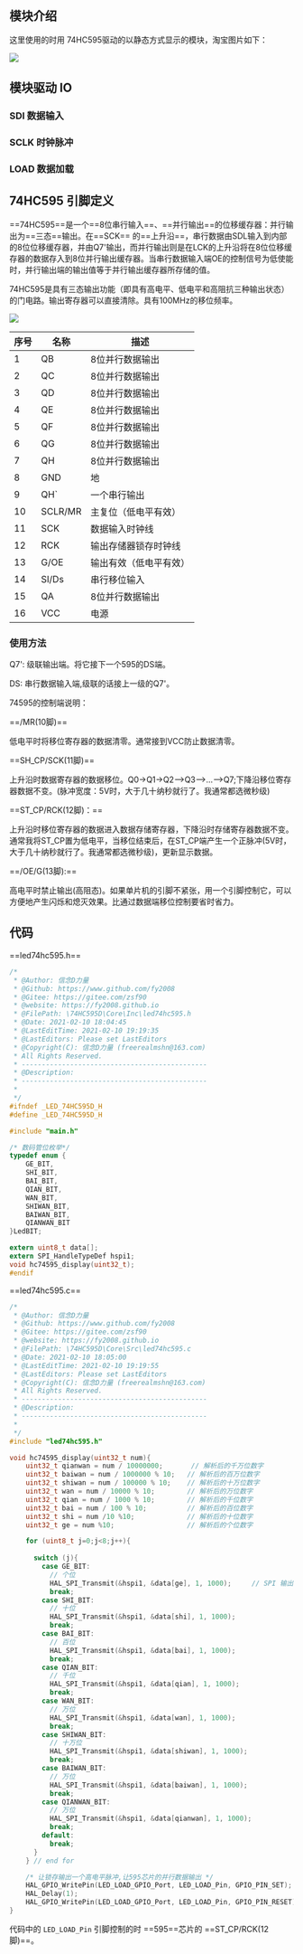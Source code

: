 ## 模块介绍

这里使用的时用 74HC595驱动的以静态方式显示的模块，淘宝图片如下：

![](./images/led-number-display1.png)



## 模块驱动 IO

### SDI 数据输入

### SCLK 时钟脉冲

### LOAD 数据加载

## 74HC595 引脚定义

==74HC595==是一个==8位串行输入==、==并行输出==的位移缓存器：并行输出为==三态==输出。在==SCK== 的==上升沿==，串行数据由SDL输入到内部的8位位移缓存器，并由Q7'输出，而并行输出则是在LCK的上升沿将在8位位移缓存器的数据存入到8位并行输出缓存器。当串行数据输入端OE的控制信号为低使能时，并行输出端的输出值等于并行输出缓存器所存储的值。

74HC595是具有三态输出功能（即具有高电平、低电平和高阻抗三种输出状态）的门电路。输出寄存器可以直接清除。具有100MHz的移位频率。

![](./images/74HC595.png)

| 序号 | 名称    | 描述                   |
| ---- | ------- | ---------------------- |
| 1    | QB      | 8位并行数据输出        |
| 2    | QC      | 8位并行数据输出        |
| 3    | QD      | 8位并行数据输出        |
| 4    | QE      | 8位并行数据输出        |
| 5    | QF      | 8位并行数据输出        |
| 6    | QG      | 8位并行数据输出        |
| 7    | QH      | 8位并行数据输出        |
| 8    | GND     | 地                     |
| 9    | QH`     | 一个串行输出           |
| 10   | SCLR/MR | 主复位（低电平有效）   |
| 11   | SCK     | 数据输入时钟线         |
| 12   | RCK     | 输出存储器锁存时钟线   |
| 13   | G/OE    | 输出有效（低电平有效） |
| 14   | SI/Ds   | 串行移位输入           |
| 15   | QA      | 8位并行数据输出        |
| 16   | VCC     | 电源                   |

### 使用方法

Q7': 级联输出端。将它接下一个595的DS端。

DS: 串行数据输入端,级联的话接上一级的Q7'。

74595的控制端说明：

==/MR(10脚)== 

低电平时将移位寄存器的数据清零。通常接到VCC防止数据清零。

==SH_CP/SCK(11脚)==

上升沿时数据寄存器的数据移位。Q0->Q1->Q2-->Q3-->...-->Q7;下降沿移位寄存器数据不变。(脉冲宽度：5V时，大于几十纳秒就行了。我通常都选微秒级)

==ST_CP/RCK(12脚)：==

上升沿时移位寄存器的数据进入数据存储寄存器，下降沿时存储寄存器数据不变。通常我将ST_CP置为低电平，当移位结束后，在ST_CP端产生一个正脉冲(5V时，大于几十纳秒就行了。我通常都选微秒级)，更新显示数据。

==/OE/G(13脚):==

 高电平时禁止输出(高阻态)。如果单片机的引脚不紧张，用一个引脚控制它，可以方便地产生闪烁和熄灭效果。比通过数据端移位控制要省时省力。



## 代码

==led74hc595.h==

```c
/*
 * @Author: 信念D力量
 * @Github: https://www.github.com/fy2008
 * @Gitee: https://gitee.com/zsf90
 * @website: https://fy2008.github.io
 * @FilePath: \74HC595D\Core\Inc\led74hc595.h
 * @Date: 2021-02-10 18:04:45
 * @LastEditTime: 2021-02-10 19:19:35
 * @LastEditors: Please set LastEditors
 * @Copyright(C): 信念D力量 (freerealmshn@163.com)
 * All Rights Reserved.
 * ----------------------------------------------
 * @Description: 
 * ----------------------------------------------
 * 
 */
#ifndef _LED_74HC595D_H
#define _LED_74HC595D_H

#include "main.h"

/* 数码管位枚举*/
typedef enum {
    GE_BIT,
    SHI_BIT,
    BAI_BIT,
    QIAN_BIT,
    WAN_BIT,
    SHIWAN_BIT,
    BAIWAN_BIT,
    QIANWAN_BIT
}LedBIT;

extern uint8_t data[];
extern SPI_HandleTypeDef hspi1;
void hc74595_display(uint32_t);
#endif
```

==led74hc595.c==

```c
/*
 * @Author: 信念D力量
 * @Github: https://www.github.com/fy2008
 * @Gitee: https://gitee.com/zsf90
 * @website: https://fy2008.github.io
 * @FilePath: \74HC595D\Core\Src\led74hc595.c
 * @Date: 2021-02-10 18:05:00
 * @LastEditTime: 2021-02-10 19:19:55
 * @LastEditors: Please set LastEditors
 * @Copyright(C): 信念D力量 (freerealmshn@163.com)
 * All Rights Reserved.
 * ----------------------------------------------
 * @Description: 
 * ----------------------------------------------
 * 
 */
#include "led74hc595.h"

void hc74595_display(uint32_t num){
    uint32_t qianwan = num / 10000000;       // 解析后的千万位数字
    uint32_t baiwan = num / 1000000 % 10;   // 解析后的百万位数字
    uint32_t shiwan = num / 100000 % 10;    // 解析后的十万位数字
    uint32_t wan = num / 10000 % 10;        // 解析后的万位数字
    uint32_t qian = num / 1000 % 10;        // 解析后的千位数字
    uint32_t bai = num / 100 % 10;          // 解析后的百位数字
    uint32_t shi = num /10 %10;             // 解析后的十位数字
    uint32_t ge = num %10;                  // 解析后的个位数字

    for (uint8_t j=0;j<8;j++){
      
      switch (j){
        case GE_BIT:
          // 个位
          HAL_SPI_Transmit(&hspi1, &data[ge], 1, 1000);     // SPI 输出
          break;
        case SHI_BIT:
          // 十位
          HAL_SPI_Transmit(&hspi1, &data[shi], 1, 1000);
          break;
        case BAI_BIT:
          // 百位
          HAL_SPI_Transmit(&hspi1, &data[bai], 1, 1000);
          break;
        case QIAN_BIT:
          // 千位
          HAL_SPI_Transmit(&hspi1, &data[qian], 1, 1000);
          break;
        case WAN_BIT:
          // 万位
          HAL_SPI_Transmit(&hspi1, &data[wan], 1, 1000);
          break;
        case SHIWAN_BIT:
          // 十万位
          HAL_SPI_Transmit(&hspi1, &data[shiwan], 1, 1000);
          break;
        case BAIWAN_BIT:
          // 万位
          HAL_SPI_Transmit(&hspi1, &data[baiwan], 1, 1000);
          break;
        case QIANWAN_BIT:
          // 万位
          HAL_SPI_Transmit(&hspi1, &data[qianwan], 1, 1000);
          break;
        default:
          break;
      }
    } // end for

    /* 让锁存输出一个高电平脉冲,让595芯片的并行数据输出 */
    HAL_GPIO_WritePin(LED_LOAD_GPIO_Port, LED_LOAD_Pin, GPIO_PIN_SET);
    HAL_Delay(1);
    HAL_GPIO_WritePin(LED_LOAD_GPIO_Port, LED_LOAD_Pin, GPIO_PIN_RESET);
}

```

代码中的 `LED_LOAD_Pin` 引脚控制的时 ==595==芯片的 ==ST_CP/RCK(12脚)==。

